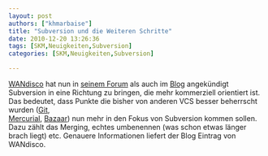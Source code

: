```yaml
---
layout: post
authors: ["khmarbaise"]
title: "Subversion und die Weiteren Schritte"
date: 2010-12-20 13:26:36
tags: [SKM,Neuigkeiten,Subversion]
categories: [SKM,Neuigkeiten,Subversion]

---
```

[WANdisco](http://www.wandisco.com/) hat nun in 
[seinem Forum](http://svnforum.org/2017/viewtopic.php?t=10803&highlight=) 
als auch im [Blog](http://www.wandisco.com/svndisco) angekündigt Subversion in eine Richtung zu bringen, die mehr kommerziell orientiert ist. 
Das bedeutet, dass Punkte die bisher von anderen VCS besser beherrscht wurden ([Git](http://git-scm.com/),  
[Mercurial](http://mercurial.selenic.com/), 
[Bazaar](http://bazaar.canonical.com/en/)) nun mehr in den Fokus von Subversion 
kommen sollen. Dazu zählt das Merging, echtes umbenennen (was schon etwas länger brach liegt) etc. Genauere Informationen liefert der Blog Eintrag von WANdisco.
